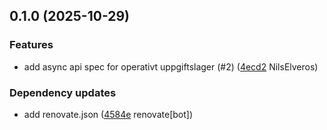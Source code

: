 ## 0.1.0 (2025-10-29)

### Features

-  add async api spec for operativt uppgiftslager (#2) ([4ecd2](https://github.com/Forsakringskassan/rimfrost-operativt-uppgiftslager-api/commit/4ecd29fe9631a80) NilsElveros)  

### Dependency updates

- add renovate.json ([4584e](https://github.com/Forsakringskassan/rimfrost-operativt-uppgiftslager-api/commit/4584e1844900a25) renovate[bot])  
